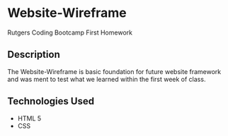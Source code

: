 # Website-Wireframe
Rutgers Coding Bootcamp First Homework

## Description
The Website-Wireframe is basic foundation for future website framework and was ment to test what we learned within the first week of class. 

## Technologies Used
- HTML 5
- CSS